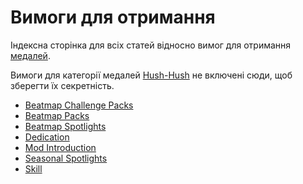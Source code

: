 # Вимоги для отримання

Індексна сторінка для всіх статей відносно вимог для отримання [медалей](/wiki/Medals).

Вимоги для категорії медалей [Hush-Hush](/wiki/Medals#hush-hush) не включені сюди, щоб зберегти їх секретність.

- [Beatmap Challenge Packs](Beatmap_challenge_packs)
- [Beatmap Packs](Beatmap_packs)
- [Beatmap Spotlights](Beatmap_spotlights)
- [Dedication](Dedication)
- [Mod Introduction](Mod_introduction)
- [Seasonal Spotlights](Seasonal_spotlights)
- [Skill](Skill)
